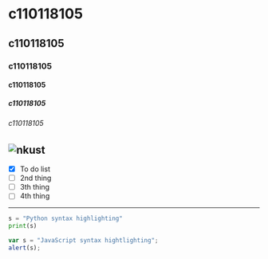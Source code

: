 # c110118105
## c110118105
### c110118105
#### c110118105
##### c110118105
###### c110118105

![nkust](https://www.nkust.edu.tw/var/file/0/1000/img/513/182513897.png)
---
- [x] To do list
- [ ]  2nd thing
- [ ]  3th thing
- [ ]  4th thing
---
```python
s = "Python syntax highlighting"
print(s)
```

```javascript
var s = "JavaScript syntax hightlighting";
alert(s);
```
